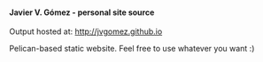 #### Javier V. Gómez - personal site source

Output hosted at:
http://jvgomez.github.io

Pelican-based static website. Feel free to use whatever you want :)